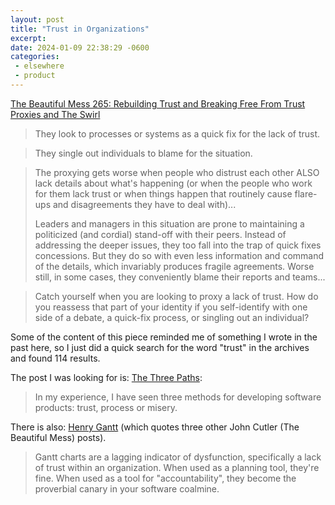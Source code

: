 ```yaml
---
layout: post
title: "Trust in Organizations"
excerpt: 
date: 2024-01-09 22:38:29 -0600
categories: 
 - elsewhere
 - product
---
```


[The Beautiful Mess 265: Rebuilding Trust and Breaking Free From Trust Proxies and The Swirl](https://readwise.io/reader/shared/01hkjshmwn2yyjbe85ze04071v/)

> They look to processes or systems as a quick fix for the lack of trust.

> They single out individuals to blame for the situation.

> The proxying gets worse when people who distrust each other ALSO lack details about what's happening (or when the people who work for them lack trust or when things happen that routinely cause flare-ups and disagreements they have to deal with)...
> 
> Leaders and managers in this situation are prone to maintaining a politicized (and cordial) stand-off with their peers. Instead of addressing the deeper issues, they too fall into the trap of quick fixes concessions. But they do so with even less information and command of the details, which invariably produces fragile agreements. Worse still, in some cases, they conveniently blame their reports and teams...

> Catch yourself when you are looking to proxy a lack of trust. How do you reassess that part of your identity if you self-identify with one side of a debate, a quick-fix process, or singling out an individual?

Some of the content of this piece reminded me of something I wrote in the past here, so I just did a quick search for the word "trust" in the archives and found 114 results.

The post I was looking for is: [The Three Paths](/2017/04/22/the-three-paths/ "The Three Paths"):

> In my experience, I have seen three methods for developing software products: trust, process or misery.

There is also: [Henry Gantt](/2022/09/13/henry-gantt/ "Henry Gantt") (which quotes three other John Cutler (The Beautiful Mess) posts).

> Gantt charts are a lagging indicator of dysfunction, specifically a lack of trust within an organization. When used as a planning tool, they're fine. When used as a tool for "accountability", they become the proverbial canary in your software coalmine.
